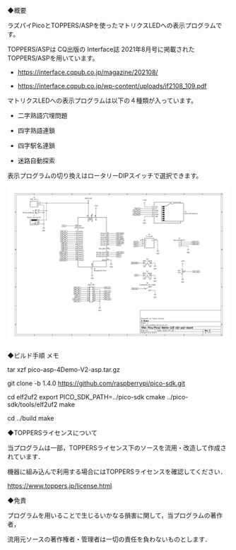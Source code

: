 ◆概要

ラズパイPicoとTOPPERS/ASPを使ったマトリクスLEDへの表示プログラムです。

TOPPERS/ASPは CQ出版の Interface誌 2021年8月号に掲載されたTOPPERS/ASPを用いています。

- https://interface.cqpub.co.jp/magazine/202108/

- https://interface.cqpub.co.jp/wp-content/uploads/if2108_109.pdf

マトリクスLEDへの表示プログラムは以下の４種類が入っています。

- 二字熟語穴埋問題

- 四字熟語連鎖

- 四字駅名連鎖

- 迷路自動探索

表示プログラムの切り換えはロータリーDIPスイッチで選択できます。

![schematic](/pico-asp-4Demo-V2.jpg)


◆ビルド手順 メモ

tar xzf pico-asp-4Demo-V2-asp.tar.gz

git clone -b 1.4.0 https://github.com/raspberrypi/pico-sdk.git

cd elf2uf2
export PICO_SDK_PATH=../pico-sdk
cmake ../pico-sdk/tools/elf2uf2
make

cd ../build
make


◆TOPPERSライセンスについて

当プログラムは一部，TOPPERSライセンス下のソースを流用・改造して作成されています．

機器に組み込んで利用する場合にはTOPPERSライセンスを確認してください．

https://www.toppers.jp/license.html


◆免責

プログラムを用いることで生じるいかなる損害に関して，当プログラムの著作者，

流用元ソースの著作権者・管理者は一切の責任を負わないものとします．

